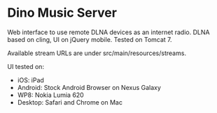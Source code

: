 Dino Music Server
===
Web interface to use remote DLNA devices as an internet radio.
DLNA based on cling, UI on jQuery mobile. Tested on Tomcat 7.

Available stream URLs are under src/main/resources/streams.


UI tested on:
* iOS: iPad
* Android: Stock Android Browser on Nexus Galaxy
* WP8: Nokia Lumia 620
* Desktop: Safari and Chrome on Mac
